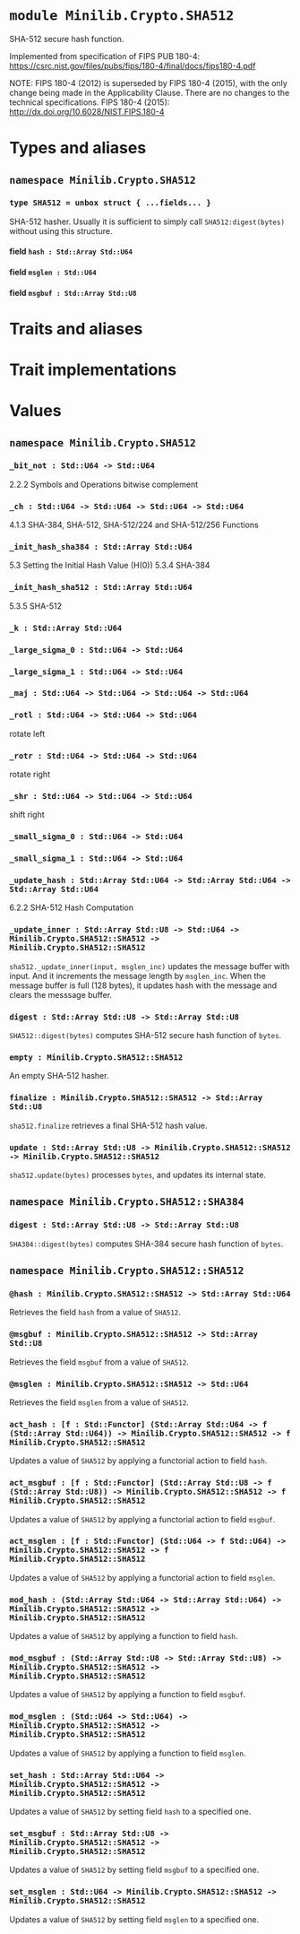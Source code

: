 # `module Minilib.Crypto.SHA512`

SHA-512 secure hash function.

Implemented from specification of FIPS PUB 180-4:
https://csrc.nist.gov/files/pubs/fips/180-4/final/docs/fips180-4.pdf

NOTE: FIPS 180-4 (2012) is superseded by FIPS 180-4 (2015), with the only change being
made in the Applicability Clause. There are no changes to the technical specifications.
FIPS 180-4 (2015):
http://dx.doi.org/10.6028/NIST.FIPS.180-4

# Types and aliases

## `namespace Minilib.Crypto.SHA512`

### `type SHA512 = unbox struct { ...fields... }`

SHA-512 hasher.
Usually it is sufficient to simply call `SHA512:digest(bytes)` without using this structure.

#### field `hash : Std::Array Std::U64`

#### field `msglen : Std::U64`

#### field `msgbuf : Std::Array Std::U8`

# Traits and aliases

# Trait implementations

# Values

## `namespace Minilib.Crypto.SHA512`

### `_bit_not : Std::U64 -> Std::U64`

2.2.2 Symbols and Operations
bitwise complement

### `_ch : Std::U64 -> Std::U64 -> Std::U64 -> Std::U64`

4.1.3 SHA-384, SHA-512, SHA-512/224 and SHA-512/256 Functions

### `_init_hash_sha384 : Std::Array Std::U64`

5.3 Setting the Initial Hash Value (H(0))
5.3.4 SHA-384

### `_init_hash_sha512 : Std::Array Std::U64`

5.3.5 SHA-512

### `_k : Std::Array Std::U64`

### `_large_sigma_0 : Std::U64 -> Std::U64`

### `_large_sigma_1 : Std::U64 -> Std::U64`

### `_maj : Std::U64 -> Std::U64 -> Std::U64 -> Std::U64`

### `_rotl : Std::U64 -> Std::U64 -> Std::U64`

rotate left

### `_rotr : Std::U64 -> Std::U64 -> Std::U64`

rotate right

### `_shr : Std::U64 -> Std::U64 -> Std::U64`

shift right

### `_small_sigma_0 : Std::U64 -> Std::U64`

### `_small_sigma_1 : Std::U64 -> Std::U64`

### `_update_hash : Std::Array Std::U64 -> Std::Array Std::U64 -> Std::Array Std::U64`

6.2.2 SHA-512 Hash Computation

### `_update_inner : Std::Array Std::U8 -> Std::U64 -> Minilib.Crypto.SHA512::SHA512 -> Minilib.Crypto.SHA512::SHA512`

`sha512._update_inner(input, msglen_inc)` updates the message buffer with input.
And it increments the message length by `msglen_inc`.
When the message buffer is full (128 bytes), it updates hash with the message
and clears the messsage buffer.

### `digest : Std::Array Std::U8 -> Std::Array Std::U8`

`SHA512::digest(bytes)` computes SHA-512 secure hash function of `bytes`.

### `empty : Minilib.Crypto.SHA512::SHA512`

An empty SHA-512 hasher.

### `finalize : Minilib.Crypto.SHA512::SHA512 -> Std::Array Std::U8`

`sha512.finalize` retrieves a final SHA-512 hash value.

### `update : Std::Array Std::U8 -> Minilib.Crypto.SHA512::SHA512 -> Minilib.Crypto.SHA512::SHA512`

`sha512.update(bytes)` processes `bytes`, and updates its internal state.

## `namespace Minilib.Crypto.SHA512::SHA384`

### `digest : Std::Array Std::U8 -> Std::Array Std::U8`

`SHA384::digest(bytes)` computes SHA-384 secure hash function of `bytes`.

## `namespace Minilib.Crypto.SHA512::SHA512`

### `@hash : Minilib.Crypto.SHA512::SHA512 -> Std::Array Std::U64`

Retrieves the field `hash` from a value of `SHA512`.

### `@msgbuf : Minilib.Crypto.SHA512::SHA512 -> Std::Array Std::U8`

Retrieves the field `msgbuf` from a value of `SHA512`.

### `@msglen : Minilib.Crypto.SHA512::SHA512 -> Std::U64`

Retrieves the field `msglen` from a value of `SHA512`.

### `act_hash : [f : Std::Functor] (Std::Array Std::U64 -> f (Std::Array Std::U64)) -> Minilib.Crypto.SHA512::SHA512 -> f Minilib.Crypto.SHA512::SHA512`

Updates a value of `SHA512` by applying a functorial action to field `hash`.

### `act_msgbuf : [f : Std::Functor] (Std::Array Std::U8 -> f (Std::Array Std::U8)) -> Minilib.Crypto.SHA512::SHA512 -> f Minilib.Crypto.SHA512::SHA512`

Updates a value of `SHA512` by applying a functorial action to field `msgbuf`.

### `act_msglen : [f : Std::Functor] (Std::U64 -> f Std::U64) -> Minilib.Crypto.SHA512::SHA512 -> f Minilib.Crypto.SHA512::SHA512`

Updates a value of `SHA512` by applying a functorial action to field `msglen`.

### `mod_hash : (Std::Array Std::U64 -> Std::Array Std::U64) -> Minilib.Crypto.SHA512::SHA512 -> Minilib.Crypto.SHA512::SHA512`

Updates a value of `SHA512` by applying a function to field `hash`.

### `mod_msgbuf : (Std::Array Std::U8 -> Std::Array Std::U8) -> Minilib.Crypto.SHA512::SHA512 -> Minilib.Crypto.SHA512::SHA512`

Updates a value of `SHA512` by applying a function to field `msgbuf`.

### `mod_msglen : (Std::U64 -> Std::U64) -> Minilib.Crypto.SHA512::SHA512 -> Minilib.Crypto.SHA512::SHA512`

Updates a value of `SHA512` by applying a function to field `msglen`.

### `set_hash : Std::Array Std::U64 -> Minilib.Crypto.SHA512::SHA512 -> Minilib.Crypto.SHA512::SHA512`

Updates a value of `SHA512` by setting field `hash` to a specified one.

### `set_msgbuf : Std::Array Std::U8 -> Minilib.Crypto.SHA512::SHA512 -> Minilib.Crypto.SHA512::SHA512`

Updates a value of `SHA512` by setting field `msgbuf` to a specified one.

### `set_msglen : Std::U64 -> Minilib.Crypto.SHA512::SHA512 -> Minilib.Crypto.SHA512::SHA512`

Updates a value of `SHA512` by setting field `msglen` to a specified one.